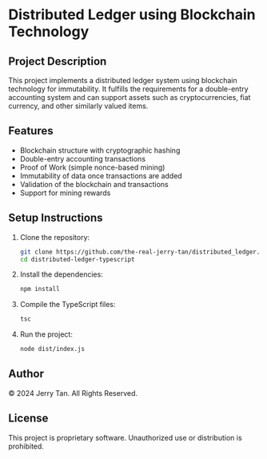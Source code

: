 # Distributed Ledger using Blockchain Technology

## Project Description

This project implements a distributed ledger system using blockchain technology for immutability. It fulfills the requirements for a double-entry accounting system and can support assets such as cryptocurrencies, fiat currency, and other similarly valued items.

## Features

- Blockchain structure with cryptographic hashing
- Double-entry accounting transactions
- Proof of Work (simple nonce-based mining)
- Immutability of data once transactions are added
- Validation of the blockchain and transactions
- Support for mining rewards

## Setup Instructions

1. Clone the repository:
   ```bash
   git clone https://github.com/the-real-jerry-tan/distributed_ledger.git
   cd distributed-ledger-typescript
   ```

2. Install the dependencies:
   ```bash
   npm install
   ```

3. Compile the TypeScript files:
   ```bash
   tsc
   ```

4. Run the project:
   ```bash
   node dist/index.js
   ```

## Author

© 2024 Jerry Tan. All Rights Reserved.

## License

This project is proprietary software. Unauthorized use or distribution is prohibited.
